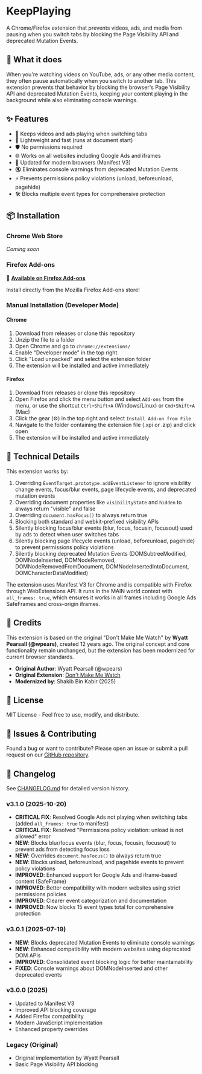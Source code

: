 # KeepPlaying

A Chrome/Firefox extension that prevents videos, ads, and media from pausing when you switch tabs by blocking the Page Visibility API and deprecated Mutation Events.

## 🎯 What it does

When you're watching videos on YouTube, ads, or any other media content, they often pause automatically when you switch to another tab. This extension prevents that behavior by blocking the browser's Page Visibility API and deprecated Mutation Events, keeping your content playing in the background while also eliminating console warnings.

## ✨ Features

- 🔄 Keeps videos and ads playing when switching tabs
- 🚀 Lightweight and fast (runs at document start)
- 🛡️ No permissions required
- 🌐 Works on all websites including Google Ads and iframes
- 🔧 Updated for modern browsers (Manifest V3)
- 🔇 Eliminates console warnings from deprecated Mutation Events
- ⚡ Prevents permissions policy violations (unload, beforeunload, pagehide)
- 🛠️ Blocks multiple event types for comprehensive protection

## 📦 Installation

### Chrome Web Store
*Coming soon*

### Firefox Add-ons
🎉 **[Available on Firefox Add-ons](https://addons.mozilla.org/en-US/android/addon/keepplaying/)**

Install directly from the Mozilla Firefox Add-ons store!

### Manual Installation (Developer Mode)

#### Chrome
1. Download from releases or clone this repository
2. Unzip the file to a folder
3. Open Chrome and go to `chrome://extensions/`
4. Enable "Developer mode" in the top right
5. Click "Load unpacked" and select the extension folder
6. The extension will be installed and active immediately

#### Firefox
1. Download from releases or clone this repository
2. Open Firefox and click the menu button and select `Add-ons` from the menu, or use the shortcut `Ctrl+Shift+A` (Windows/Linux) or `Cmd+Shift+A` (Mac)
3. Click the gear (⚙️) in the top right and select `Install Add-on from File`
4. Navigate to the folder containing the extension file (.xpi or .zip) and click open
5. The extension will be installed and active immediately

## 🔧 Technical Details

This extension works by:
1. Overriding `EventTarget.prototype.addEventListener` to ignore visibility change events, focus/blur events, page lifecycle events, and deprecated mutation events
2. Overriding document properties like `visibilityState` and `hidden` to always return "visible" and false
3. Overriding `document.hasFocus()` to always return true
4. Blocking both standard and webkit-prefixed visibility APIs
5. Silently blocking focus/blur events (blur, focus, focusin, focusout) used by ads to detect when user switches tabs
6. Silently blocking page lifecycle events (unload, beforeunload, pagehide) to prevent permissions policy violations
7. Silently blocking deprecated Mutation Events (DOMSubtreeModified, DOMNodeInserted, DOMNodeRemoved, DOMNodeRemovedFromDocument, DOMNodeInsertedIntoDocument, DOMCharacterDataModified)

The extension uses Manifest V3 for Chrome and is compatible with Firefox through WebExtensions API. It runs in the MAIN world context with `all_frames: true`, which ensures it works in all frames including Google Ads SafeFrames and cross-origin iframes.

## 🤝 Credits

This extension is based on the original "Don't Make Me Watch" by **Wyatt Pearsall (@wpears)**, created 12 years ago. The original concept and core functionality remain unchanged, but the extension has been modernized for current browser standards.

- **Original Author**: Wyatt Pearsall (@wpears)
- **Original Extension**: [Don't Make Me Watch](https://github.com/wpears/dont)
- **Modernized by**: Shakib Bin Kabir (2025)

## 📄 License

MIT License - Feel free to use, modify, and distribute.

## 🐛 Issues & Contributing

Found a bug or want to contribute? Please open an issue or submit a pull request on our [GitHub repository](https://github.com/shakibbinkabir/keepplaying).

## 🔄 Changelog

See [CHANGELOG.md](CHANGELOG.md) for detailed version history.

### v3.1.0 (2025-10-20)
- **CRITICAL FIX**: Resolved Google Ads not playing when switching tabs (added `all_frames: true` to manifest)
- **CRITICAL FIX**: Resolved "Permissions policy violation: unload is not allowed" error
- **NEW**: Blocks blur/focus events (blur, focus, focusin, focusout) to prevent ads from detecting focus loss
- **NEW**: Overrides `document.hasFocus()` to always return true
- **NEW**: Blocks unload, beforeunload, and pagehide events to prevent policy violations
- **IMPROVED**: Enhanced support for Google Ads and iframe-based content (SafeFrame)
- **IMPROVED**: Better compatibility with modern websites using strict permissions policies
- **IMPROVED**: Clearer event categorization and documentation
- **IMPROVED**: Now blocks 15 event types total for comprehensive protection

### v3.0.1 (2025-07-19)
- **NEW**: Blocks deprecated Mutation Events to eliminate console warnings
- **NEW**: Enhanced compatibility with modern websites using deprecated DOM APIs
- **IMPROVED**: Consolidated event blocking logic for better maintainability
- **FIXED**: Console warnings about DOMNodeInserted and other deprecated events

### v3.0.0 (2025)
- Updated to Manifest V3
- Improved API blocking coverage
- Added Firefox compatibility
- Modern JavaScript implementation
- Enhanced property overrides

### Legacy (Original)
- Original implementation by Wyatt Pearsall
- Basic Page Visibility API blocking
